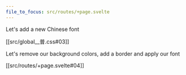 ```yaml
---
file_to_focus: src/routes/+page.svelte
---
```


Let's add a new Chinese font

[[src/global__普.css#03]]

Let's remove our background colors, add a border and apply our font

[[src/routes/+page.svelte#04]]
